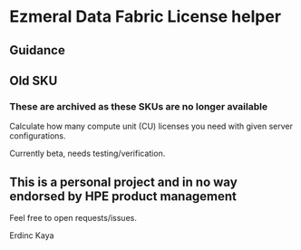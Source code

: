 # Ezmeral Data Fabric License helper

## Guidance

## Old SKU

### These are archived as these SKUs are no longer available

Calculate how many compute unit (CU) licenses you need with given server configurations.

Currently beta, needs testing/verification.

## This is a personal project and in no way endorsed by HPE product management

Feel free to open requests/issues.

Erdinc Kaya
